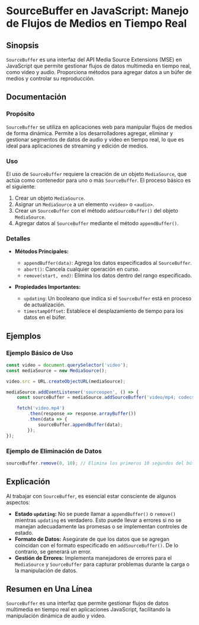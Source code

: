 <!--
Meta Description: # SourceBuffer en JavaScript: Manejo de Flujos de Medios en Tiempo Real ## Sinopsis `SourceBuffer` es una interfaz del API Media Source Extensions (MS...
Meta Keywords: sourcebuffer, datos, mediasource, video, que
-->

# SourceBuffer en JavaScript: Manejo de Flujos de Medios en Tiempo Real

## Sinopsis
`SourceBuffer` es una interfaz del API Media Source Extensions (MSE) en JavaScript que permite gestionar flujos de datos multimedia en tiempo real, como video y audio. Proporciona métodos para agregar datos a un búfer de medios y controlar su reproducción.

## Documentación

### Propósito
`SourceBuffer` se utiliza en aplicaciones web para manipular flujos de medios de forma dinámica. Permite a los desarrolladores agregar, eliminar y gestionar segmentos de datos de audio y video en tiempo real, lo que es ideal para aplicaciones de streaming y edición de medios.

### Uso
El uso de `SourceBuffer` requiere la creación de un objeto `MediaSource`, que actúa como contenedor para uno o más `SourceBuffer`. El proceso básico es el siguiente:

1. Crear un objeto `MediaSource`.
2. Asignar un `MediaSource` a un elemento `<video>` o `<audio>`.
3. Crear un `SourceBuffer` con el método `addSourceBuffer()` del objeto `MediaSource`.
4. Agregar datos al `SourceBuffer` mediante el método `appendBuffer()`.

### Detalles
- **Métodos Principales:**
  - `appendBuffer(data)`: Agrega los datos especificados al `SourceBuffer`.
  - `abort()`: Cancela cualquier operación en curso.
  - `remove(start, end)`: Elimina los datos dentro del rango especificado.

- **Propiedades Importantes:**
  - `updating`: Un booleano que indica si el `SourceBuffer` está en proceso de actualización.
  - `timestampOffset`: Establece el desplazamiento de tiempo para los datos en el búfer.

## Ejemplos

### Ejemplo Básico de Uso
```javascript
const video = document.querySelector('video');
const mediaSource = new MediaSource();

video.src = URL.createObjectURL(mediaSource);

mediaSource.addEventListener('sourceopen', () => {
    const sourceBuffer = mediaSource.addSourceBuffer('video/mp4; codecs="avc1.42E01E, mp4a.40.2"');

    fetch('video.mp4')
        .then(response => response.arrayBuffer())
        .then(data => {
            sourceBuffer.appendBuffer(data);
        });
});
```

### Ejemplo de Eliminación de Datos
```javascript
sourceBuffer.remove(0, 10); // Elimina los primeros 10 segundos del búfer.
```

## Explicación
Al trabajar con `SourceBuffer`, es esencial estar consciente de algunos aspectos:

- **Estado `updating`:** No se puede llamar a `appendBuffer()` o `remove()` mientras `updating` es verdadero. Esto puede llevar a errores si no se manejan adecuadamente las promesas o se implementan controles de estado.
- **Formato de Datos:** Asegúrate de que los datos que se agregan coincidan con el formato especificado en `addSourceBuffer()`. De lo contrario, se generará un error.
- **Gestión de Errores:** Implementa manejadores de errores para el `MediaSource` y `SourceBuffer` para capturar problemas durante la carga o la manipulación de datos.

## Resumen en Una Línea
`SourceBuffer` es una interfaz que permite gestionar flujos de datos multimedia en tiempo real en aplicaciones JavaScript, facilitando la manipulación dinámica de audio y video.